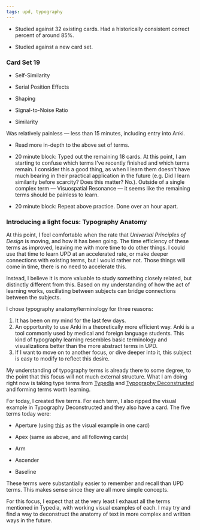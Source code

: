 ```yaml
---
tags: upd, typography
---
```


* Studied against 32 existing cards. Had a historically consistent correct percent of around 85%.

* Studied against a new card set.

### Card Set 19

* Self-Similarity

* Serial Position Effects

* Shaping

* Signal-to-Noise Ratio

* Similarity

Was relatively painless — less than 15 minutes, including entry into Anki.

* Read more in-depth to the above set of terms. 

* 20 minute block: Typed out the remaining 18 cards. At this point, I am starting to confuse which terms I've recently finished and which terms remain. I consider this a good thing, as when I learn them doesn't have much bearing in their practical application in the future (e.g. Did I learn similarity before scarcity? Does this matter? No.). Outside of a single complex term — Visuospatial Resonance — it seems like the remaining terms should be painless to learn.

* 20 minute block: Repeat above practice. Done over an hour apart.

### Introducing a light focus: Typography Anatomy

At this point, I feel comfortable when the rate that *Universal Principles of Design* is moving, and how it has been going. The time efficiency of these terms as improved, leaving me with more time to do other things. I could use that time to learn UPD at an accelerated rate, or make deeper connections with existing terms, but I would rather not. Those things will come in time, there is no need to accelerate this.

Instead, I believe it is more valuable to study something closely related, but distinctly different from this. Based on my understanding of how the act of learning works, oscillating between subjects can bridge connections between the subjects.

I chose typography anatomy/terminology for three reasons:

1. It has been on my mind for the last few days.
2. An opportunity to use Anki in a theoretically more efficient way. Anki is a tool commonly used by medical and foreign language students. This kind of typography learning resembles basic terminology and visualizations better than the more abstract terms in UPD. 
3. If I want to move on to another focus, or dive deeper into it, this subject is easy to modify to reflect this desire.

My understanding of typography terms is already there to some degree, to the point that this focus will not much external structure. What I am doing right now is taking type terms from [Typedia](http://typedia.com/learn/only/anatomy-of-a-typeface/) and [Typography Deconstructed](https://typedecon.com/blogs/type-glossary) and forming terms worth learning.

For today, I created five terms. For each term, I also ripped the visual example in Typography Deconstructed and they also have a card. The five terms today were:

* Aperture (using [this](https://typedecon.com/blogs/type-glossary/aperture) as the visual example in one card)

* Apex (same as above, and all following cards)

* Arm

* Ascender

* Baseline

These terms were substantially easier to remember and recall than UPD terms. This makes sense since they are all more simple concepts.

For this focus, I expect that at the very least I exhaust all the terms mentioned in Typedia, with working visual examples of each. I may try and find a way to deconstruct the anatomy of text in more complex and written ways in the future.
